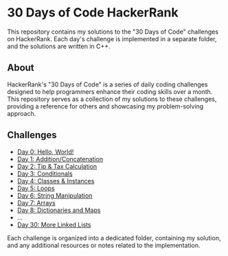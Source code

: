 # 30 Days of Code HackerRank

This repository contains my solutions to the "30 Days of Code" challenges on HackerRank. Each day's challenge is implemented in a separate folder, and the solutions are written in C++.

## About

HackerRank's "30 Days of Code" is a series of daily coding challenges designed to help programmers enhance their coding skills over a month. This repository serves as a collection of my solutions to these challenges, providing a reference for others and showcasing my problem-solving approach.

## Challenges

- [Day 0: Hello, World!](./Day0/Day0.cpp)
- [Day 1: Addition/Concatenation](./Day1/Day1.cpp)
- [Day 2: Tip & Tax Calculation](./Day2/Day2.cpp)
- [Day 3: Conditionals](./Day3/Day3.cpp)
- [Day 4: Classes & Instances](./Day4/Day4.cpp)
- [Day 5: Loops](./Day5/Day5.cpp)
- [Day 6: String Manipulation](./Day6/Day6.cpp)
- [Day 7: Arrays](./Day7/Day7.cpp)
- [Day 8: Dictionaries and Maps](./Day8/Day8.cpp)
- ...
- [Day 30: More Linked Lists](./Day30.cpp)

Each challenge is organized into a dedicated folder, containing my solution, and any additional resources or notes related to the implementation.
